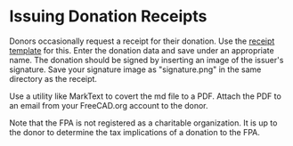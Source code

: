 # Issuing Donation Receipts

Donors occasionally request a receipt for their donation.  Use the [receipt template](./receiptTemplate.md) for this.
Enter the donation data and save under an appropriate name.  The donation should be signed by inserting an image of
the issuer's signature.  Save your signature image as "signature.png" in the same directory as the receipt.

Use a utility like MarkText to covert the md file to a PDF.  Attach the PDF to an email from your FreeCAD.org
account to the donor.

Note that the FPA is not registered as a charitable organization.  It is up to the donor to determine the tax
implications of a donation to the FPA.
